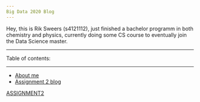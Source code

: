 ```yaml
---
Big Data 2020 Blog
---
```


Hey, this is Rik Sweers (s4121112), just finished a bachelor programm in both chemistry and physics, currently doing some CS course to eventually join the Data Science master.

___
Table of contents:
___

* [About me](something.md)
* [Assignment 2 blog](assignment2.md)

[ASSIGNMENT2][A2]

[A2]: assignment2 "ASSIGNMENT2"
